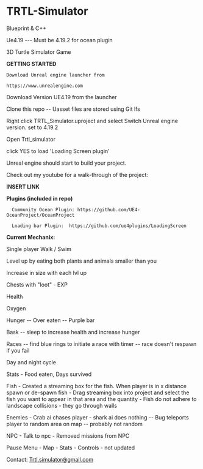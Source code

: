# TRTL-Simulator

Blueprint & C++

Ue4.19 --- Must be 4.19.2 for ocean plugin

3D Turtle Simulator Game

**GETTING STARTED**
   
    
    Download Unreal engine launcher from
    
    https://www.unrealengine.com
    
   Download Version UE4.19 from the launcher
   
   Clone this repo -- Uasset files are stored using Git lfs
   
   Right click TRTL_Simulator.uproject and select Switch Unreal engine version.  set to 4.19.2
   
   Open Trtl_simulator  
   
   click YES to load 'Loading Screen plugin' 
   
  Unreal engine should start to build your project.
   
   
   Check out my youtube for a walk-through of the project:
   
   **INSERT LINK**

**Plugins (included in repo)**

      Community Ocean Plugin: https://github.com/UE4-OceanProject/OceanProject
 
      Loading bar Plugin:  https://github.com/ue4plugins/LoadingScreen
 
 
 
 **Current Mechanix:**
 
 Single player
 Walk / Swim
 
 Level up by eating both plants and animals smaller than you 
 
 Increase in size with each lvl up
 
 Chests with "loot" - EXP
 
 Health
 
 Oxygen
 
 Hunger -- Over eaten -- Purple bar
 
 Bask -- sleep to increase health and increase hunger
 
 Races -- find blue rings to initiate a race with timer -- race doesn't respawn if you fail
 
 Day and night cycle 
 
 Stats - Food eaten, Days survived
 
 Fish - Created a streaming box for the fish. When player is in x distance spawn or de-spawn fish
      - Drag streaming box into project and select the fish you want to appear in that area and the quantity 
      - Fish do not adhere to landscape collisions - they go through walls
 
Enemies - Crab ai chases player
        - shark ai does nothing -- Bug teleports player to random area on map -- probably not random
        
        
NPC -  Talk to npc
    -  Removed missions from NPC
    
Pause Menu  - Map
            - Stats
            - Controls - not updated
          
   
Contact:
   Trtl.simulator@gmail.com
   
    
    
 
